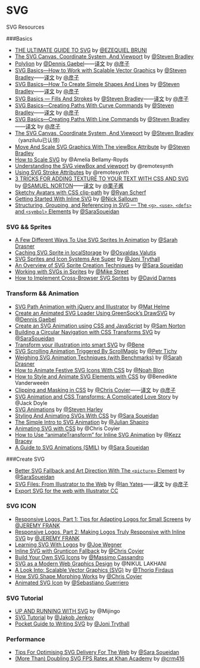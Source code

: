 # SVG
SVG Resources

###Basics

- [THE ULTIMATE GUIDE TO SVG](http://www.webdesignerdepot.com/2015/01/the-ultimate-guide-to-svg/) by [@EZEQUIEL BRUNI](http://www.webdesignerdepot.com/author/Ezequiel-Bruni)
- [The SVG Canvas, Coordinate System, And Viewport](http://www.vanseodesign.com/web-design/svg-viewport/) by [@Steven Bradley](http://www.vanseodesign.com/about/)
- [Polylion](https://css-tricks.com/polylion/) by [@Dennis Gaebel](http://grayghostvisuals.com/)——[译文](http://www.w3cplus.com/svg/polylion.html) by [@彦子](http://weibo.com/793617505sy)
- [SVG Basics—How to Work with Scalable Vector Graphics](http://www.vanseodesign.com/web-design/svg-basics/) by [@Steven Bradley](http://www.vanseodesign.com/about/)——[译文](http://www.w3cplus.com/svg/svg-basics.html) by [@彦子](http://weibo.com/793617505sy)
- [SVG Basics—How To Create Simple Shapes And Lines](http://www.vanseodesign.com/web-design/svg-shapes-lines/)  by [@Steven Bradley](http://www.vanseodesign.com/about/)——[译文](http://www.w3cplus.com/svg/svg-shapes-lines.html) by [@彦子](http://weibo.com/793617505sy)
- [SVG Basics — Fills And Strokes](http://www.vanseodesign.com/web-design/svg-fill-stroke/)  by [@Steven Bradley](http://www.vanseodesign.com/about/)——[译文](http://www.w3cplus.com/svg/svg-fill-stroke.html)  by [@彦子](http://weibo.com/793617505sy)
- [SVG Basics—Creating Paths With Curve Commands](http://www.vanseodesign.com/web-design/svg-paths-curve-commands/) by [@Steven Bradley](http://www.vanseodesign.com/about/)——[译文](http://www.w3cplus.com/svg/svg-paths-curve-commands.html) by [@彦子](http://weibo.com/793617505sy)
- [SVG Basics—Creating Paths With Line Commands](http://www.vanseodesign.com/web-design/svg-paths-line-commands/) by [@Steven Bradley](http://www.vanseodesign.com/about/)——[译文](http://www.w3cplus.com/svg/svg-paths-line-commands.html) by [@彦子](http://weibo.com/793617505sy)
- [The SVG Canvas, Coordinate System, And Viewport](http://www.vanseodesign.com/web-design/svg-viewport/)  by [@Steven Bradley](http://www.vanseodesign.com/about/)（yanzilulu已认领）
- [Move And Scale SVG Graphics With The viewBox Attribute](http://www.vanseodesign.com/web-design/svg-viewbox/)  by [@Steven Bradley](http://www.vanseodesign.com/about/)
- [How to Scale SVG](https://css-tricks.com/scale-svg/) by @Amelia Bellamy-Royds
- [Understanding the SVG viewBox and viewport](http://modernweb.com/2014/06/19/understanding-the-svg-viewbox-and-viewport/) by @remotesynth
- [Using SVG Stroke Attributes](http://modernweb.com/2014/07/09/using-svg-stroke-attributes/) by @remotesynth
- [3 TRICKS FOR ADDING TEXTURE TO YOUR TEXT WITH CSS AND SVG](http://www.webdesignerdepot.com/2014/12/3-tricks-for-adding-texture-to-your-text-with-css-and-svg/) by [@SAMUEL NORTON](http://www.webdesignerdepot.com/author/Samuel-Norton)——[译文](http://www.w3cplus.com/css3/3-tricks-for-adding-texture-to-your-text-with-css-and-svg.html) by [@栗子酱](http://weibo.com/u/2269025244)
- [Sketchy Avatars with CSS clip-path](https://css-tricks.com/sketchy-avatars-css-clip-path/) by [@Ryan Scherf](http://twitter.com/ryanscherf)
- [Getting Started With Inline SVG](http://marketblog.envato.com/learn-something-new/getting-started-inline-svg/) by [@Nick Salloum](http://marketblog.envato.com/author/nick-salloum/)
- [Structuring, Grouping, and Referencing in SVG — The `<g>`, `<use>`, `<defs>` and `<symbol>` Elements](http://sarasoueidan.com/blog/structuring-grouping-referencing-in-svg/) by [@SaraSoueidan](http://twitter.com/SaraSoueidan)

### SVG && Sprites

- [A Few Different Ways To Use SVG Sprites In Animation](http://www.smashingmagazine.com/2015/03/17/different-ways-to-use-svg-sprites-in-animation/) by [@Sarah Drasner](http://www.smashingmagazine.com/author/sarahdrasner/)
- [Caching SVG Sprite in localStorage](http://osvaldas.info/caching-svg-sprite-in-localstorage) by [@Osvaldas Valutis](http://osvaldas.info/about)
- [SVG Sprites and Icon Systems Are Super](https://lincolnloop.com/blog/svg-sprites-and-icon-systems-are-super/) by [@Joni Trythall](https://lincolnloop.com/team/joni-trythall/)
- [An Overview of SVG Sprite Creation Techniques](http://24ways.org/2014/an-overview-of-svg-sprite-creation-techniques/) by [@Sara Soueidan](http://24ways.org/2014/an-overview-of-svg-sprite-creation-techniques/#author)
- [Working with SVGs in Sprites](https://www.liquidlight.co.uk/blog/article/working-with-svgs-in-sprites/) by [@Mike Street](https://www.liquidlight.co.uk/team/mike-street/)
- [How to Implement Cross-Browser SVG Sprites](http://webdesign.tutsplus.com/tutorials/how-to-implement-cross-browser-svg-sprites--cms-22427) by [@David Darnes](http://tutsplus.com/authors/david-darnes)

### Transform && Animation

- [SVG Path Animation with jQuery and Illustrator](http://blog.teamtreehouse.com/svg-path-animation-with-jquery-and-illustrator)  by [@Mat Helme](http://blog.teamtreehouse.com/author/mathelme)
- [Create an Animated SVG Loader Using GreenSock’s DrawSVG](http://webdesign.tutsplus.com/tutorials/create-an-animated-svg-loader-using-greensocks-drawsvg--cms-23067) by [@Dennis Gaebel](http://tutsplus.com/authors/dennis-gaebel)
- [Create an SVG Animation using CSS and JavaScript](http://designmodo.com/svg-animation/) by [@Sam Norton](http://designmodo.com/author/samuelnorton/)
- [Building a Circular Navigation with CSS Transforms SVG](http://sarasoueidan.com/blog/building-a-circular-navigation-with-svg/) by [@SaraSoueidan](http://twitter.com/SaraSoueidan)
- [Transform your illustration into smart SVG](https://medium.com/@benev/transform-your-illustration-into-smart-svg-51b505f908f0) by [@Bene](https://medium.com/@benev)
- [SVG Scrolling Animation Triggered By ScrollMagic](https://ihatetomatoes.net/svg-scrolling-animation-triggered-scrollmagic/) by [@Petr Tichy](http://www.twitter.com/ihatetomatoes)
- [Weighing SVG Animation Techniques (with Benchmarks)](https://css-tricks.com/weighing-svg-animation-techniques-benchmarks/) by [@Sarah Drasner](https://sarahdrasnerdesign.com/)
- [How to Animate Festive SVG Icons With CSS](http://webdesign.tutsplus.com/tutorials/how-to-animate-festive-svg-icons-with-css--webdesign-17658) by [@Noah Blon](http://tutsplus.com/authors/noah-blon)
- [How to Style and Animate SVG Elements with CSS](http://medialoot.com/blog/how-to-style-and-animate-svg-elements-with-css/) by @Benedikte Vanderweeën
- [Clipping and Masking in CSS](https://css-tricks.com/clipping-masking-css/) by [@Chris Coyier](https://css-tricks.com/)——[译文](http://www.w3cplus.com/css3/clipping-masking-css.html) by [@彦子](https://github.com/yanzilulu)
- [SVG Animation and CSS Transforms: A Complicated Love Story](https://css-tricks.com/svg-animation-on-css-transforms/) by @Jack Doyle
- [SVG Animations](https://robots.thoughtbot.com/svg-animations) by [@Steven Harley](https://twitter.com/smharley)
- [Styling And Animating SVGs With CSS](http://www.smashingmagazine.com/2014/11/03/styling-and-animating-svgs-with-css/) by [@Sara Soueidan](http://www.smashingmagazine.com/author/sarasoueidan/)
- [The Simple Intro to SVG Animation](http://davidwalsh.name/svg-animation) by [@Julian Shapiro](http://velocityjs.org/)
- [Animating SVG with CSS](https://css-tricks.com/animating-svg-css/) by @Chris Coyier
- [How to Use “animateTransform” for Inline SVG Animation](http://webdesign.tutsplus.com/tutorials/how-to-use-animatetransform-for-inline-svg-animation--cms-22296) by [@Kezz Bracey](http://tutsplus.com/authors/kezz-bracey)
- [A Guide to SVG Animations (SMIL)](https://css-tricks.com/guide-svg-animations-smil/) by [@Sara Soueidan](http://sarasoueidan.com/)

###Create SVG 

- [Better SVG Fallback and Art Direction With The `<picture>` Element](http://sarasoueidan.com/blog/svg-picture/) by [@SaraSoueidan](http://twitter.com/SaraSoueidan)
- [SVG Files: From Illustrator to the Web](http://design.tutsplus.com/tutorials/svg-files-from-illustrator-to-the-web--vector-20899) by [@Ian Yates](http://tutsplus.com/authors/ian-yates)——[译文](http://www.w3cplus.com/svg/svg-files-from-illustrator-to-the-web.html) by [@彦子](http://weibo.com/793617505sy)
- [Export SVG for the web with Illustrator CC](http://creativedroplets.com/export-svg-for-the-web-with-illustrator-cc/)

### SVG ICON

- [Responsive Logos, Part 1: Tips for Adapting Logos for Small Screens](http://viget.com/inspire/responsive-logos-part-1-tips-for-adapting-logos-for-small-screens) by [@JEREMY FRANK](http://viget.com/about/team/jfrank)
- [Responsive Logos, Part 2: Making Logos Truly Responsive with Inline SVG](http://viget.com/inspire/responsive-logos-part-2-making-logos-truly-responsive-with-svg) by [@JEREMY FRANK](http://viget.com/about/team/jfrank)
- [Learning SVG With Logos](http://wegnerdesign.com/blog/learning-svg-with-logos/) by [@Joe Wegner](http://wegnerdesign.com/)
- [Inline SVG with Grunticon Fallback](https://css-tricks.com/inline-svg-grunticon-fallback/) by [@Chris Coyier](https://css-tricks.com)
- [Build Your Own SVG Icons](http://www.sitepoint.com/build-svg-icons/) by [@Massimo Cassandro](http://www.sitepoint.com/author/mcassandro/)
- [SVG as a Modern Web Graphics Design](http://css-diary.com/svg-as-a-modern-web-graphics-design/) by @NIKUL LAKHANI
- [A Look Into: Scalable Vector Graphics (SVG)](http://www.hongkiat.com/blog/scalable-vector-graphic/) by [@Thoriq Firdaus](http://www.hongkiat.com/blog/author/thoriq/)
- [How SVG Shape Morphing Works](https://css-tricks.com/svg-shape-morphing-works/) by [@Chris Coyier](https://css-tricks.com/)
- [Animated SVG Icon](http://codyhouse.co/gem/animate-svg-icons-with-css-and-snap/) by [@Sebastiano Guerriero](https://twitter.com/guerriero_se)


### SVG Tutorial

- [UP AND RUNNING WITH SVG](http://svgtutorial.com/) by @Mijingo
- [SVG Tutorial](http://tutorials.jenkov.com/svg/svg-animation.html) by [@Jakob Jenkov](http://jakob.jenkov.com/)
- [Pocket Guide to Writing SVG](https://github.com/jonitrythall/svgpocketguide/blob/master/svgpocketguide.md) by [@Joni Trythall](https://github.com/jonitrythall)

### Performance

- [Tips For Optimising SVG Delivery For The Web](http://calendar.perfplanet.com/2014/tips-for-optimising-svg-delivery-for-the-web/) by [@Sara Soueidan](http://sarasoueidan.com/)
- [(More Than) Doubling SVG FPS Rates at Khan Academy](http://www.crmarsh.com/svg-performance/) by [@crm416](http://www.github.com/crm416)

